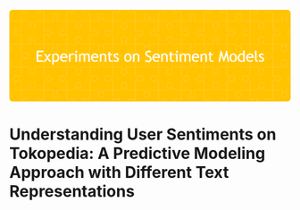 ![header](header.png)
# Understanding User Sentiments on Tokopedia: A Predictive Modeling Approach with Different Text Representations
